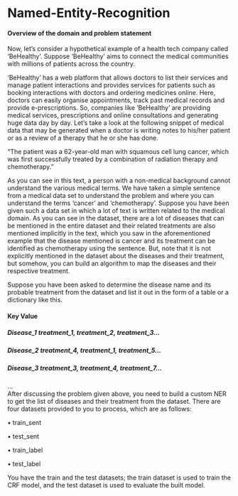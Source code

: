 # Named-Entity-Recognition

#### Overview of the domain and problem statement

Now, let’s consider a hypothetical example of a health tech company called ‘BeHealthy’. Suppose ‘BeHealthy’ aims to connect the medical communities with millions of patients across the country.

‘BeHealthy’ has a web platform that allows doctors to list their services and manage patient interactions and provides services for patients such as booking interactions with doctors and ordering medicines online. Here, doctors can easily organise appointments, track past medical records and provide e-prescriptions.
So, companies like ‘BeHealthy’ are providing medical services, prescriptions and online consultations and generating huge data day by day.
Let’s take a look at the following snippet of medical data that may be generated when a doctor is writing notes to his/her patient or as a review of a therapy that he or she has done.

“The patient was a 62-year-old man with squamous cell lung cancer, which was first successfully treated by a combination of radiation therapy and chemotherapy.”

As you can see in this text, a person with a non-medical background cannot understand the various medical terms. We have taken a simple sentence from a medical data set to understand the problem and where you can understand the terms ‘cancer’ and ‘chemotherapy’. 
Suppose you have been given such a data set in which a lot of text is written related to the medical domain. As you can see in the dataset, there are a lot of diseases that can be mentioned in the entire dataset and their related treatments are also mentioned implicitly in the text, which you saw in the aforementioned example that the disease mentioned is cancer and its treatment can be identified as chemotherapy using the sentence.
But, note that it is not explicitly mentioned in the dataset about the diseases and their treatment, but somehow, you can build an algorithm to map the diseases and their respective treatment.

Suppose you have been asked to determine the disease name and its probable treatment from the dataset and list it out in the form of a table or a dictionary like this.
 
#### Key                    Value

##### Disease_1	treatment_1, treatment_2, treatment_3…

##### Disease_2	treatment_4, treatment_1, treatment_5…

##### Disease_3	treatment_3, treatment_4, treatment_7…

…	
 After discussing the problem given above, you need to build a custom NER to get the list of diseases and their treatment from the dataset.
There are four datasets provided to you to process, which are as follows:

•	train_sent

•	test_sent

•	train_label

•	test_label

You have the train and the test datasets; the train dataset is used to train the CRF model, and the test dataset is used to evaluate the built model. 
